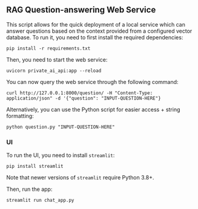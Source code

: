 ## RAG Question-answering Web Service

This script allows for the quick deployment of a local service which can answer questions based on
the context provided from a configured vector database.
To run it, you need to first install the required dependencies:
```
pip install -r requirements.txt
```

Then, you need to start the web service:
```
uvicorn private_ai_api:app --reload
```

You can now query the web service through the following command:
```
curl http://127.0.0.1:8000/question/ -H "Content-Type: application/json" -d '{"question": "INPUT-QUESTION-HERE"}
```

Alternatively, you can use the Python script for easier access + string formatting:
```
python question.py "INPUT-QUESTION-HERE"
```

### UI

To run the UI, you need to install `streamlit`:
```
pip install streamlit
```
Note that newer versions of `streamlit` require Python 3.8+.

Then, run the app:
```
streamlit run chat_app.py
```
